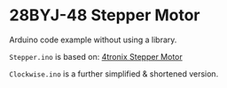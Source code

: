 # 28BYJ-48 Stepper Motor

Arduino code example without using a library.

`Stepper.ino` is based on: [4tronix Stepper Motor](http://www.4tronix.co.uk/arduino/Stepper-Motors.php)

`Clockwise.ino` is a further simplified & shortened version.